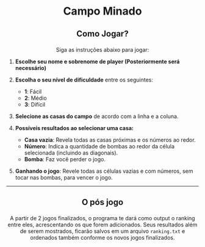 # <p align="center">Campo Minado</p>

## <p align="center">Como Jogar?</p>

<p align="center">
  Siga as instruções abaixo para jogar:
</p>

1. **Escolhe seu nome e sobrenome de player (Posteriormente será necessário)**

2. **Escolha o seu nível de dificuldade** entre os seguintes:
    - **1**: Fácil
    - **2**: Médio
    - **3**: Difícil

3. **Selecione as casas do campo** de acordo com a linha e a coluna.

4. **Possíveis resultados ao selecionar uma casa:**
    - **Casa vazia**: Revela todas as casas próximas e os números ao redor.
    - **Número**: Indica a quantidade de bombas ao redor da célula selecionada (incluindo as diagonais).
    - **Bomba**: Faz você perder o jogo.

5. **Ganhando o jogo**: Revele todas as células vazias e com números, sem tocar nas bombas, para vencer o jogo.

---

## <p align="center">O pós jogo</p>

<p align="center">
 A partir de 2 jogos finalizados, o programa te dará como output o ranking entre eles, acrescentando os que forem adicionados. Seus resultados além de serem mostrados, ficarão salvos em um arquivo <code>ranking.txt</code> e ordenados também conforme os novos jogos finalizados.
</p>





